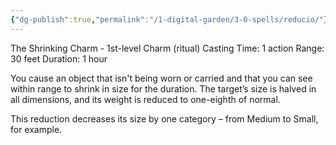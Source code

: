 ```yaml
---
{"dg-publish":true,"permalink":"/1-digital-garden/3-0-spells/reducio/"}
---
```


The Shrinking Charm - 1st-level Charm (ritual) 
Casting Time: 1 action 
Range: 30 feet 
Duration: 1 hour 

You cause an object that isn't being worn or carried and that you can see within range to shrink in size for the duration. The target’s size is halved in all dimensions, and its weight is reduced to one-eighth of normal. 

This reduction decreases its size by one category – from Medium to Small, for example.